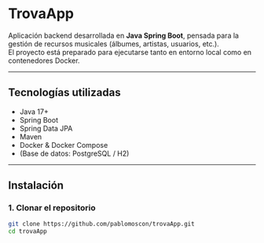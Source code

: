 # TrovaApp

Aplicación backend desarrollada en **Java Spring Boot**, pensada para la gestión de recursos musicales (álbumes, artistas, usuarios, etc.).  
El proyecto está preparado para ejecutarse tanto en entorno local como en contenedores Docker.

---

## Tecnologías utilizadas
- Java 17+
- Spring Boot
- Spring Data JPA
- Maven
- Docker & Docker Compose
- (Base de datos: PostgreSQL / H2)

---

## Instalación

### 1. Clonar el repositorio
```bash
git clone https://github.com/pablomoscon/trovaApp.git
cd trovaApp
